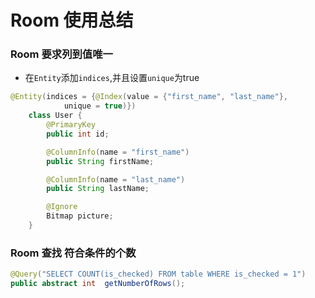 Room 使用总结
=========
### Room 要求列到值唯一
- 在`Entity`添加`indices`,并且设置`unique`为true

```java
@Entity(indices = {@Index(value = {"first_name", "last_name"},
            unique = true)})
    class User {
        @PrimaryKey
        public int id;

        @ColumnInfo(name = "first_name")
        public String firstName;

        @ColumnInfo(name = "last_name")
        public String lastName;

        @Ignore
        Bitmap picture;
    }
```

### Room 查找 符合条件的个数

```java
@Query("SELECT COUNT(is_checked) FROM table WHERE is_checked = 1")
public abstract int  getNumberOfRows();
```

